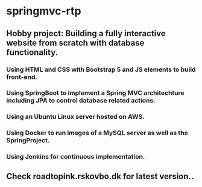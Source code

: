 # springmvc-rtp
## Hobby project: Building a fully interactive website from scratch with database functionality.

### Using HTML and CSS with Bootstrap 5 and JS elements to build front-end.
### Using SpringBoot to implement a Spring MVC architechture including JPA to control database related actions.
### Using an Ubuntu Linux server hosted on AWS.
### Using Docker to run images of a MySQL server as well as the SpringProject.
### Using Jenkins for continuous implementation.

## Check roadtopink.rskovbo.dk for latest version..
